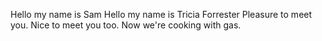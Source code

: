 Hello my name is Sam
Hello my name is Tricia Forrester
Pleasure to meet you.
Nice to meet you too.
Now we're cooking with gas.